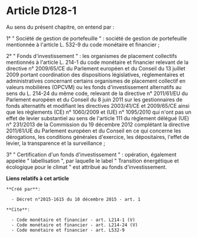 # Article D128-1

Au sens du présent chapitre, on entend par :

1° " Société de gestion de portefeuille " : société de gestion de portefeuille mentionnée à l'article L. 532-9 du code
monétaire et financier ;

2° " Fonds d'investissement " : les organismes de placement collectifs mentionnés à l'article L. 214-1 du code monétaire et
financier relevant de la directive n° 2009/65/CE du Parlement européen et du Conseil du 13 juillet 2009 portant coordination
des dispositions législatives, réglementaires et administratives concernant certains organismes de placement collectif en
valeurs mobilières (OPCVM) ou les fonds d'investissement alternatifs au sens du L. 214-24 du même code, relevant de la
directive n° 2011/61/EU du Parlement européen et du Conseil du 8 juin 2011 sur les gestionnaires de fonds alternatifs et
modifiant les directives 2003/41/CE et 2009/65/CE ainsi que les règlements (CE) n° 1060/2009 et (UE) n° 1095/2010 qui n'ont
pas un effet de levier substantiel au sens de l'article 111 du règlement délégué (UE) n° 231/2013 de la Commission du 19
décembre 2012 complétant la directive 2011/61/UE du Parlement européen et du Conseil en ce qui concerne les dérogations, les
conditions générales d'exercice, les dépositaires, l'effet de levier, la transparence et la surveillance ;

3° " Certification d'un fonds d'investissement " : opération, également appelée " labellisation ", par laquelle le label "
Transition énergétique et écologique pour le climat " est attribué au fonds d'investissement.

**Liens relatifs à cet article**

	**Créé par**:

	  - Décret n°2015-1615 du 10 décembre 2015 - art. 1

	**Cite**:

	  - Code monétaire et financier - art. L214-1 (V)
	  - Code monétaire et financier - art. L214-24 (V)
	  - Code monétaire et financier - art. L532-9
